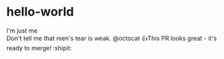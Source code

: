 # hello-world
I'm just me <br>
Don't tell me that men's tear is weak. 
@octocat :+1:This PR looks great - it's ready to merge! :shipit:
